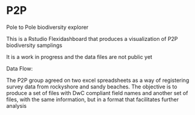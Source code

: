 # P2P
Pole to Pole biodiversity explorer

This is a Rstudio Flexidashboard that produces a visualization of P2P biodiversity samplings

It is a work in progress and the data files are not public yet


Data Flow:

The P2P group agreed on two excel spreadsheets as a way of registering survey data from rockyshore and sandy beaches. The objective is to produce a set of files with DwC compliant field names and another set of files, with the same information, but in a format that facilitates further analysis



